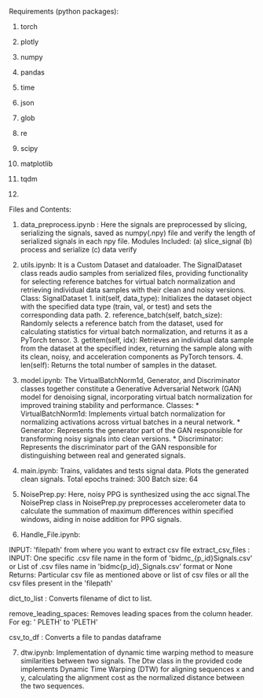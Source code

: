 Requirements (python packages):

1. torch
2. plotly
3. numpy
4. pandas
5. time
6. json
7. glob
8. re
9. scipy
10. matplotlib
11. tqdm

12. 
Files and Contents:

1. data_preprocess.ipynb : Here the signals are preprocessed by slicing, serializing the signals, saved as numpy(.npy) file and verify the length of serialized signals in each npy file. Modules Included: (a) slice_signal (b) process and serialize (c) data verify

2. utils.ipynb: It is a Custom Dataset and dataloader. The SignalDataset class reads audio samples from serialized files, providing functionality for selecting reference batches for virtual batch normalization and retrieving individual data samples with their clean and noisy versions. Class: SignalDataset 1. init(self, data_type): Initializes the dataset object with the specified data type (train, val, or test) and sets the corresponding data path. 2. reference_batch(self, batch_size): Randomly selects a reference batch from the dataset, used for calculating statistics for virtual batch normalization, and returns it as a PyTorch tensor. 3. getitem(self, idx): Retrieves an individual data sample from the dataset at the specified index, returning the sample along with its clean, noisy, and acceleration components as PyTorch tensors. 4. len(self): Returns the total number of samples in the dataset.

3. model.ipynb: The VirtualBatchNorm1d, Generator, and Discriminator classes together constitute a Generative Adversarial Network (GAN) model for denoising signal, incorporating virtual batch normalization for improved training stability and performance. Classes: * VirtualBatchNorm1d: Implements virtual batch normalization for normalizing activations across virtual batches in a neural network. * Generator: Represents the generator part of the GAN responsible for transforming noisy signals into clean versions. * Discriminator: Represents the discriminator part of the GAN responsible for distinguishing between real and generated signals.

4. main.ipynb: Trains, validates and tests signal data. Plots the generated clean signals. Total epochs trained: 300 Batch size: 64

5. NoisePrep.py: Here, noisy PPG is synthesized using the acc signal.The NoisePrep class in NoisePrep.py preprocesses accelerometer data to calculate the summation of maximum differences within specified windows, aiding in noise addition for PPG signals.

6. Handle_File.ipynb:

INPUT: 'filepath' from where you want to extract csv file extract_csv_files : INPUT: One specific .csv file name in the form of 'bidmc_{p_id}Signals.csv' or List of .csv files name in 'bidmc{p_id}_Signals.csv' format or None Returns: Particular csv file as mentioned above or list of csv files or all the csv files present in the 'filepath'

dict_to_list : Converts filename of dict to list.

remove_leading_spaces: Removes leading spaces from the column header. For eg: ' PLETH' to 'PLETH'

csv_to_df : Converts a file to pandas dataframe

7. dtw.ipynb: Implementation of dynamic time warping method to measure similarities between two signals. The Dtw class in the provided code implements Dynamic Time Warping (DTW) for aligning sequences x and y, calculating the alignment cost as the normalized distance between the two sequences.
